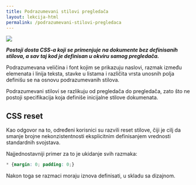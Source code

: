 ```yaml
---
title: Podrazumevani stilovi pregledača
layout: lekcija-html
permalink: /podrazumevani-stilovi-pregledaca
---
```


![](https://i.stack.imgur.com/E1ajW.png)

***Postoji dosta CSS-a koji se primenjuje na dokumente bez definisanih stilova, a sav taj kod je definisan u okviru samog pregledača.***

Podrazumevana veličina i font kojim se prikazuju naslovi, razmak između elemenata i linija teksta, stavke u listama i različita vrsta unosnih polja definišu se na osnovu podrazumevanih stilova.

Podrazumevani stilovi se razlikuju od pregledača do pregledača, zato što ne postoji specifikacija koja definiše inicijalne stilove dokumenata.

## CSS reset

Kao odgovor na to, određeni korisnici su razvili reset stilove, čiji je cilj da smanje brojne nekonzistentnosti eksplicitnim definisanjem vrednosti standardnih svojstava.

Najjednostavniji primer za to je ukidanje svih razmaka:

```css
* {margin: 0; padding: 0;}
```

Nakon toga se razmaci moraju iznova definisati, u skladu sa dizajnom.
